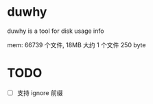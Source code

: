# duwhy
duwhy is a tool for disk usage info


mem:
66739 个文件, 18MB
大约 1 个文件 250 byte

# TODO

- [ ] 支持 ignore 前缀
